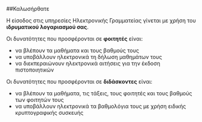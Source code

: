 ##Καλωσήρθατε

Η είσοδος στις υπηρεσίες Ηλεκτρονικής Γραμματείας γίνεται με χρήση του **ιδρυματικού λογαριασμού σας**.

Οι δυνατότητες που προσφέρονται σε **φοιτητές** είναι:
- να βλέπουν τα μαθήματα και τους βαθμούς τους
- να υποβάλλουν ηλεκτρονικά τη δήλωση   μαθημάτων τους
- να διεκπεραιώνουν ηλεκτρονικά αιτήσεις για την έκδοση πιστοποιητικών

Οι δυνατότητες που προσφέρονται σε **διδάσκοντες** είναι:
- να βλέπουν τα μαθήματα, τις τάξεις, τους φοιτητές και τους βαθμούς των φοιτητών τους
- να υποβάλλουν ηλεκτρονικά τα βαθμολόγια τους με χρήση ειδικής κρυπτογραφικής συσκευής